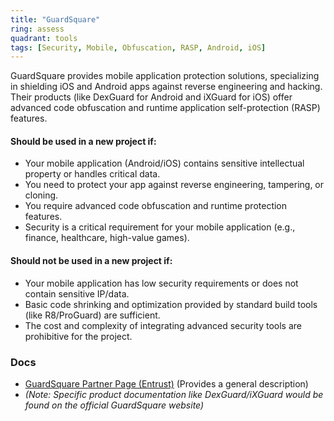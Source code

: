 ```yaml
---
title: "GuardSquare"
ring: assess
quadrant: tools
tags: [Security, Mobile, Obfuscation, RASP, Android, iOS]
---
```


GuardSquare provides mobile application protection solutions, specializing in shielding iOS and Android apps against reverse engineering and hacking. Their products (like DexGuard for Android and iXGuard for iOS) offer advanced code obfuscation and runtime application self-protection (RASP) features.

#### Should be used in a new project if:

* Your mobile application (Android/iOS) contains sensitive intellectual property or handles critical data.
* You need to protect your app against reverse engineering, tampering, or cloning.
* You require advanced code obfuscation and runtime protection features.
* Security is a critical requirement for your mobile application (e.g., finance, healthcare, high-value games).

#### Should not be used in a new project if:

* Your mobile application has low security requirements or does not contain sensitive IP/data.
* Basic code shrinking and optimization provided by standard build tools (like R8/ProGuard) are sufficient.
* The cost and complexity of integrating advanced security tools are prohibitive for the project.

### Docs

* [GuardSquare Partner Page (Entrust)](https://www.entrust.com/partners/directory/guardsquare) (Provides a general description)
* *(Note: Specific product documentation like DexGuard/iXGuard would be found on the official GuardSquare website)*